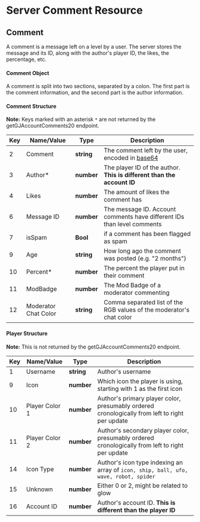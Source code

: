 # Server Comment Resource

## Comment

A comment is a message left on a level by a user. The server stores the message and its ID, along with the author's player ID, the likes, the percentage, etc.

#### Comment Object

A comment is split into two sections, separated by a colon. The first part is the comment information, and the second part is the author information.

#### Comment Structure

**Note:** Keys marked with an asterisk `*` are not returned by the getGJAccountComments20 endpoint.

| Key | Name/Value                | Type                                         | Description                                                              
|-----|---------------------------|----------------------------------------------|--------------------------------------------------------------------------
| 2	  | Comment					  | **string**									 | The comment left by the user, encoded in [base64](/topics/encryption/base64.md)
| 3   | Author*					  | **number**									 | The player ID of the author. **This is different than the account ID**
| 4   | Likes					  | **number**									 | The amount of likes the comment has
| 6   | Message ID				  | **number**									 | The message ID. Account comments have different IDs than level comments
| 7   | isSpam                    | **Bool**                                     | if a comment has been flagged as spam
| 9   | Age						  | **string**									 | How long ago the comment was posted (e.g. "2 months")
| 10  | Percent*				  | **number**									 | The percent the player put in their comment
| 11  | ModBadge                  | **number**                                   | The Mod Badge of a moderator commenting
| 12  | Moderator Chat Color      | **string**									 | Comma separated list of the RGB values of the moderator's chat color

#### Player Structure

**Note:** This is not returned by the getGJAccountComments20 endpoint.

| Key | Name/Value                | Type                                         | Description                                                              
|-----|---------------------------|----------------------------------------------|--------------------------------------------------------------------------
| 1   | Username				  | **string**									 | Author's username
| 9   | Icon					  | **number**									 | Which icon the player is using, starting with 1 as the first icon
| 10  | Player Color 1			  | **number**									 | Author's primary player color, presumably ordered cronologically from left to right per update
| 11  | Player Color 2			  | **number**									 | Author's secondary player color, presumably ordered cronologically from left to right per update
| 14  | Icon Type				  | **number**									 | Author's icon type indexing an array of `icon, ship, ball, ufo, wave, robot, spider`
| 15  | Unknown					  | **number**									 | Either 0 or 2, might be related to glow
| 16  | Account ID				  | **number**									 | Author's account ID. **This is different than the player ID**